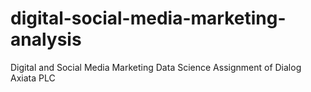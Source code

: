 # digital-social-media-marketing-analysis
Digital and Social Media Marketing Data  Science Assignment of Dialog Axiata PLC
